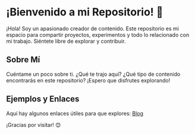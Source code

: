 # ¡Bienvenido a mi Repositorio! 👋

¡Hola! Soy un apasionado creador de contenido. Este repositorio es mi espacio para compartir proyectos, experimentos y todo lo relacionado con mi trabajo. Siéntete libre de explorar y contribuir.

## Sobre Mí

Cuéntame un poco sobre ti. ¿Qué te trajo aquí? ¿Qué tipo de contenido encontrarás en este repositorio? ¡Espero que disfrutes explorando!

## Ejemplos y Enlaces

Aquí hay algunos enlaces útiles para que explores:
[Blog ](https://tina-cloud-starter-liart-two.vercel.app/)
<!-- ![Portafolio ]https://miportafolio-seven.vercel.app/ -->

¡Gracias por visitar! 😊
